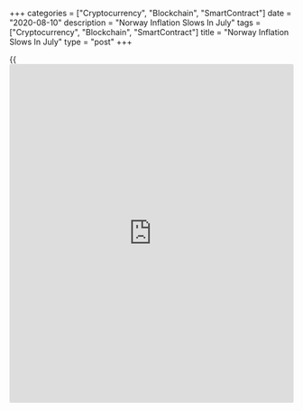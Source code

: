 +++
categories = ["Cryptocurrency", "Blockchain", "SmartContract"]
date = "2020-08-10"
description = "Norway Inflation Slows In July"
tags = ["Cryptocurrency", "Blockchain", "SmartContract"]
title = "Norway Inflation Slows In July"
type = "post"
+++

{{<iframe id="large-banner" src="https://www.bounty.group/#slide=24.0" width="100%" height="600" scrolling="no" style="border: 0px solid rgb(216, 221, 230); border-radius: 3px;">}}

Norway's consumer price inflation eased in July, data from Statistics
Norway showed on Monday.

The consumer price index rose 1.3 percent year-on-year in July, after a
1.4 percent increase in June. Economists had expected the inflation rate
to remain unchanged.

Prices for furnishings, household equipment and routine maintenance grew
7.5 percent yearly in July. Communication cost gained 5.1 percent and
those of miscellaneous goods and services rose 4.2 percent.

Prices for alcoholic beverages and tobacco rose 2.9 percent. Prices for
food and non-alcoholic beverages, and clothing and footwear increased by
2.2 percent and 2.1 percent.

The core inflation rate rose to 3.5 percent in July from 3.1 percent in
the preceding month. Economists had expected a rate of 3.0 percent.

On a month-on-month basis, consumer prices rose 0.7 percent in July,
following a 0.2 percent increase in the prior month.

The core CPI rose 0.9 percent monthly in July, following a 0.6 percent
increase in the preceding month.

The EU measure of harmonized index of consumer prices, or HICP rose 1.4
percent yearly in July, following a 1.3 percent increase in the prior
month.

On a monthly basis, HICP rose 0.8 percent in July, following a 0.3
percent increase in the preceding month.

Separate data from the statistical office showed that the producer price
index declined 13.3 percent annually in July, following a 14.4 percent
decrease in June.

On a monthly basis, producer prices remained unchanged in July, after a
1.3 percent decrease in the preceding month.

For comments and feedback [contact](https://www.playgroundfx.com/contact/): editorial@rtt[news](https://www.letsplayfx.com/blog/forex-news-website/).com

[Economic News][1]

 **What parts of the world are seeing the best (and worst) economic
performances lately? Click[here][2] to check out our [Econ Scorecard][2]
and find out! See up-to-the-moment [ranking](https://www.playgroundfx.com/blog/crypto-exchange-ranking/)s for the best and worst
performers in [GDP][3], [unemployment rate][4], [inflation][5] and much
more.**

   1. www.rtt[news](https://www.letsplayfx.com/blog/forex-news-website/).com/Content/EconomicNews.aspx
   2. www.rtt[news](https://www.letsplayfx.com/blog/forex-news-website/).com/economic-scorecard/world-rank/unemployment-rate/highest-performance.aspx
   3. www.rtt[news](https://www.letsplayfx.com/blog/forex-news-website/).com/economic-scorecard/world-rank/GDP/highest-performance.aspx
   4. www.rtt[news](https://www.letsplayfx.com/blog/forex-news-website/).com/economic-scorecard/world-rank/unemployment-rate/lowest-performance.aspx
   5. www.rtt[news](https://www.letsplayfx.com/blog/forex-news-website/).com/economic-scorecard/world-rank/CPI/highest-performance.aspx
